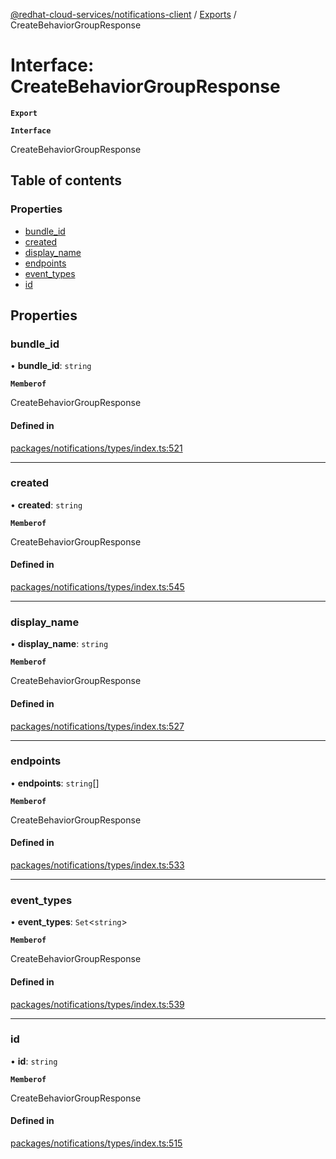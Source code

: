 [@redhat-cloud-services/notifications-client](../README.md) / [Exports](../modules.md) / CreateBehaviorGroupResponse

# Interface: CreateBehaviorGroupResponse

**`Export`**

**`Interface`**

CreateBehaviorGroupResponse

## Table of contents

### Properties

- [bundle\_id](CreateBehaviorGroupResponse.md#bundle_id)
- [created](CreateBehaviorGroupResponse.md#created)
- [display\_name](CreateBehaviorGroupResponse.md#display_name)
- [endpoints](CreateBehaviorGroupResponse.md#endpoints)
- [event\_types](CreateBehaviorGroupResponse.md#event_types)
- [id](CreateBehaviorGroupResponse.md#id)

## Properties

### bundle\_id

• **bundle\_id**: `string`

**`Memberof`**

CreateBehaviorGroupResponse

#### Defined in

[packages/notifications/types/index.ts:521](https://github.com/mkholjuraev/javascript-clients/blob/master/packages/notifications/types/index.ts#L521)

___

### created

• **created**: `string`

**`Memberof`**

CreateBehaviorGroupResponse

#### Defined in

[packages/notifications/types/index.ts:545](https://github.com/mkholjuraev/javascript-clients/blob/master/packages/notifications/types/index.ts#L545)

___

### display\_name

• **display\_name**: `string`

**`Memberof`**

CreateBehaviorGroupResponse

#### Defined in

[packages/notifications/types/index.ts:527](https://github.com/mkholjuraev/javascript-clients/blob/master/packages/notifications/types/index.ts#L527)

___

### endpoints

• **endpoints**: `string`[]

**`Memberof`**

CreateBehaviorGroupResponse

#### Defined in

[packages/notifications/types/index.ts:533](https://github.com/mkholjuraev/javascript-clients/blob/master/packages/notifications/types/index.ts#L533)

___

### event\_types

• **event\_types**: `Set`<`string`\>

**`Memberof`**

CreateBehaviorGroupResponse

#### Defined in

[packages/notifications/types/index.ts:539](https://github.com/mkholjuraev/javascript-clients/blob/master/packages/notifications/types/index.ts#L539)

___

### id

• **id**: `string`

**`Memberof`**

CreateBehaviorGroupResponse

#### Defined in

[packages/notifications/types/index.ts:515](https://github.com/mkholjuraev/javascript-clients/blob/master/packages/notifications/types/index.ts#L515)
